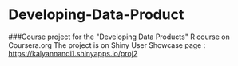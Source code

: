# Developing-Data-Product
###Course project for the "Developing Data Products" R course on Coursera.org
The project is on Shiny User Showcase page : https://kalyannandi1.shinyapps.io/proj2
